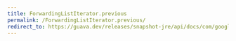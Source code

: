 ```yaml
---
title: ForwardingListIterator.previous
permalink: /ForwardingListIterator.previous/
redirect_to: https://guava.dev/releases/snapshot-jre/api/docs/com/google/common/collect/ForwardingListIterator.html#previous--
---
```

